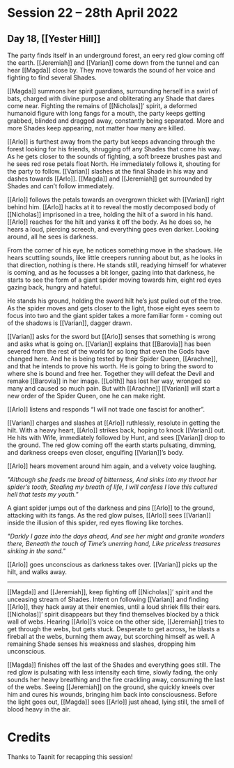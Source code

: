 # Session 22 – 28th April 2022
## Day 18, [[Yester Hill]]

The party finds itself in an underground forest, an eery red glow coming off the earth.  [[Jeremiah]] and [[Varian]] come down from the tunnel and can hear [[Magda]] close by. They move towards the sound of her voice and fighting to find several Shades.

[[Magda]] summons her spirit guardians, surrounding herself in a swirl of bats, charged with divine purpose and obliterating any Shade that dares come near. Fighting the remains of [[Nicholas]]’ spirit, a deformed humanoid figure with long fangs for a mouth, the party keeps getting grabbed, blinded and dragged away, constantly being separated. More and more Shades keep appearing, not matter how many are killed.

[[Arlo]] is furthest away from the party but keeps advancing through the forest looking for his friends, shrugging off any Shades that come his way. As he gets closer to the sounds of fighting, a soft breeze brushes past and he sees red rose petals float North. He immediately follows it, shouting for the party to follow. [[Varian]] slashes at the final Shade in his way and dashes towards [[Arlo]]. [[Magda]] and [[Jeremiah]] get surrounded by Shades and can’t follow immediately.

[[Arlo]] follows the petals towards an overgrown thicket with [[Varian]] right behind him. [[Arlo]] hacks at it to reveal the mostly decomposed body of [[Nicholas]] imprisoned in a tree, holding the hilt of a sword in his hand. [[Arlo]] reaches for the hilt and yanks it off the body. As he does so, he hears a loud, piercing screech, and everything goes even darker. Looking around, all he sees is darkness. 

From the corner of his eye, he notices something move in the shadows. He hears scuttling sounds, like little creepers running about but, as he looks in that direction, nothing is there. He stands still, readying himself for whatever is coming, and as he focusses a bit longer, gazing into that darkness, he starts to see the form of a giant spider moving towards him, eight red eyes gazing back, hungry and hateful.

He stands his ground, holding the sword hilt he’s just pulled out of the tree. As the spider moves and gets closer to the light, those eight eyes seem to focus into two and the giant spider takes a more familiar form - coming out of the shadows is [[Varian]], dagger drawn.

[[Varian]] asks for the sword but [[Arlo]] senses that something is wrong and asks what is going on. [[Varian]] explains that [[Barovia]] has been severed from the rest of the world for so long that even the Gods have changed here. And he is being tested by their Spider Queen, [[Arachne]], and that he intends to prove his worth. He is going to bring the sword to where she is bound and free her. Together they will defeat the Devil and remake [[Barovia]] in her image. [[Lolth]] has lost her way, wronged so many and caused so much pain. But with [[Arachne]] [[Varian]] will start a new order of the Spider Queen, one he can make right.

[[Arlo]] listens and responds “I will not trade one fascist for another”.

[[Varian]] charges and slashes at [[Arlo]] ruthlessly, resolute in getting the hilt. With a heavy heart, [[Arlo]] strikes back, hoping to knock [[Varian]] out. He hits with Wife, immediately followed by Hunt, and sees [[Varian]] drop to the ground. The red glow coming off the earth starts pulsating, dimming, and darkness creeps even closer, engulfing [[Varian]]’s body.

[[Arlo]] hears movement around him again, and a velvety voice laughing.

*"Although she feeds me bread of bitterness,*
*And sinks into my throat her spider’s tooth,*
*Stealing my breath of life, I will confess*
*I love this cultured hell that tests my youth."*

A giant spider jumps out of the darkness and pins [[Arlo]] to the ground, attacking with its fangs. As the red glow pulses, [[Arlo]] sees [[Varian]] inside the illusion of this spider, red eyes flowing like torches.

*"Darkly I gaze into the days ahead,*
*And see her might and granite wonders there,*
*Beneath the touch of Time’s unerring hand,*
*Like priceless treasures sinking in the sand."*

[[Arlo]] goes unconscious as darkness takes over. [[Varian]] picks up the hilt, and walks away.

___

[[Magda]] and [[Jeremiah]], keep fighting off [[Nicholas]]’ spirit and the unceasing stream of Shades. Intent on following [[Varian]] and finding [[Arlo]], they hack away at their enemies, until a loud shriek fills their ears. [[Nicholas]]’ spirit disappears but they find themselves blocked by a thick wall of webs. Hearing [[Arlo]]’s voice on the other side, [[Jeremiah]] tries to get through the webs, but gets stuck. Desperate to get across, he blasts a fireball at the webs, burning them away, but scorching himself as well. A remaining Shade senses his weakness and slashes, dropping him unconscious.

[[Magda]] finishes off the last of the Shades and everything goes still. The red glow is pulsating with less intensity each time, slowly fading, the only sounds her heavy breathing and the fire crackling away, consuming the last of the webs. Seeing [[Jeremiah]] on the ground, she quickly kneels over him and cures his wounds, bringing him back into consciousness.
Before the light goes out, [[Magda]] sees [[Arlo]] just ahead, lying still, the smell of blood heavy in the air.

# Credits

Thanks to Taanit for recapping this session!